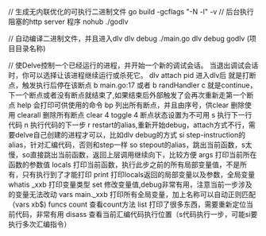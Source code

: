 
// 生成无内联优化的可执行二进制文件
go build -gcflags "-N -l" -v
// 后台执行阻塞的http server 程序
nohub ./godlv

// 自动编译二进制文件，并且进入dlv
dlv debug ./main.go
dlv debug godlv (项目目录名称)


// 使Delve控制一个已经运行的进程，并开始一个新的调试会话。 当退出调试会话时，你可以选择让该进程继续运行或杀死它。
dlv attach pid
进入dlv后
就是打断点，触发执行后停在该断点
b main.go:17 或者 b randHandler
c 就是continue，下一个断点或者没有断点就结束了,如果结束后外部触发了会再次重新走第一个断点
help 会打印可供使用的命令
bp 列出所有断点，并且由序号，供clear 删除使用
clearall 删除所有断点
clear 4
toggle 4 断点状态设置为不可用
s 执行下一行代码
n 执行代码的下一步
r restart的alias,重新开始debug，attach方式不行，需要delve自己创建的进程才可以，比如dlv debug的方式
si step-instruction的alias，针对汇编代码，否则和step一样
so stepout的alias，跳出当前函数，s太慢，so直接跳出当前函数，返回上层调用继续向下，比较方便
args 打印当前所在函数的参数值
locals 打印当前函数，执行此步之前的所有局部变量值，不是所有，只有执行到了才能打印
print 打印locals返回的局部变量以及参数，全局变量
whatis _xxb 打印变量类型
set 修改变量值,debug非常有用，注意当前一步涉及的变量无法改动
vars main._xxb 打印所有全局变量，加上名称可以自动正则匹配（vars xb$)
funcs count 查看count方法
list 打印了很多东西，需要重新定位当前代码，非常有用
disass 查看当前汇编代码执行位置（s代码执行一步，可能si要执行多次汇编指令）
